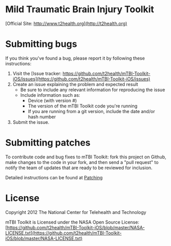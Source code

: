 Mild Traumatic Brain Injury Toolkit
===============

[Official Site: http://www.t2health.org](http://t2health.org)


Submitting bugs
===============
If you think you've found a bug, please report it by following these instructions:  

1. Visit the [Issue tracker: https://github.com/t2health/mTBI-Toolkit-iOS/issues](https://github.com/t2health/mTBI-Toolkit-iOS/issues)
2. Create an issue explaining the problem and expected result
    - Be sure to include any relevant information for reproducing the issue
    - Include information such as:
        * Device (with version #)
        * The version of the mTBI Toolkit code you're running
        * If you are running from a git version, include the date and/or hash number
3. Submit the issue.

Submitting patches
==================
To contribute code and bug fixes to mTBI Toolkit: fork this project on Github, make changes to the code in your fork, 
and then send a "pull request" to notify the team of updates that are ready to be reviewed for inclusion.

Detailed instructions can be found at [Patching](https://gist.github.com/1507418)

License
==============================================
Copyright 2012 The National Center for Telehealth and Technology

mTBI Toolkit is Licensed under the NASA Open Source License: [https://github.com/t2health/mTBI-Toolkit-iOS/blob/master/NASA-LICENSE.txt](https://github.com/t2health/mTBI-Toolkit-iOS/blob/master/NASA-LICENSE.txt)
